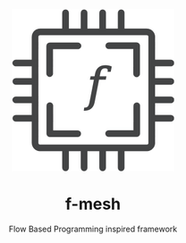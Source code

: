 
<div style="text-align: center;">
  <img src="./assets/img/logo.png" width="290" height="290" alt="f-mesh"/>
  <h1>f-mesh</h1>
  <p>Flow Based Programming inspired framework</p>
</div>

